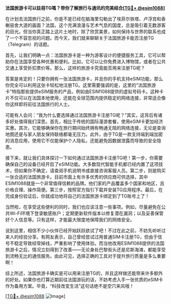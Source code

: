 **法国旅游卡可以註冊TG嗎？带你了解旅行与通讯的完美结合[[TG💪+ @esim1088](https://t.me/s/esim1088)]**

在计划去法国旅行之前，你是不是已经在脑海里勾勒出了埃菲尔铁塔、卢浮宫和香榭丽舍大道的画面？法国，这个充满浪漫与艺术气息的国度，总是吸引着无数游客的目光。但当你真正踏上这片土地时，除了欣赏美景，如何保持与世界的联系也成了一个不容忽视的问题。而今天，我们就来聊聊关于法国旅游卡能否注册TG（Telegram）的话题。

首先，让我们明确一点：法国旅游卡是一种为游客设计的便捷服务工具，它可以帮助你在法国享受各种优惠和便利。比如，它可以让你免费进入博物馆，或者在公共交通上享受折扣票价等。那么，这样的旅游卡究竟能否用来注册TG呢？

答案是肯定的！只要你拥有一张法国旅游卡，并且你的手机支持eSIM功能，那么你完全可以利用这张卡轻松地注册TG。这里需要强调的是，这里的“法国旅游卡”特指那些提供eSIM服务的产品，例如由ESIM1088提供的虚拟号码卡。这种卡片不仅可以在法国本地使用，还能在全球范围内提供稳定的网络连接，非常适合像你这样即将前往法国旅行的人士。

可能有人会问：“我为什么要选择通过法国旅游卡注册TG呢？”其实，这背后有诸多好处值得我们深思。首先，相比于传统的国际漫游套餐，使用eSIM卡更加经济实惠。其次，它能够确保你在旅行期间始终拥有畅通无阻的网络连接，无论是查询地图还是与家人朋友保持联络都毫无压力。此外，由于TG是一款支持端到端加密的消息应用，使用它不仅能保护个人隐私，还能避免因数据泄露而导致的安全隐患。

接下来，就让我们具体探讨一下如何通过法国旅游卡注册TG吧！第一步，你需要确保自己的设备已经开启了eSIM功能。大多数现代智能手机都已经内置了这项技术，但如果你不确定，请查阅手机说明书或直接咨询客服人员。第二步，则是购买一张合适的法国旅游卡。目前市面上有许多优秀的供应商可供选择，其中ESIM1088就是一个非常值得信赖的品牌。他们家的产品覆盖多个国家和地区，且价格合理、操作简便。第三步，按照官方指引下载并安装TG应用程序。最后，在完成身份验证后，你就成功地将自己的法国旅游卡绑定到了TG账号上了！

当然啦，在享受这些便利的同时，我们也应该注意一些事项。例如，尽量避免在公共Wi-Fi环境下登录敏感账户；定期更新软件版本以修复潜在漏洞；以及妥善保管好个人信息等。只有这样，才能最大限度地保障我们的网络安全。

说到这里，相信不少小伙伴已经开始跃跃欲试了吧！不过在此之前，不妨先听听过来人的经验分享。有网友表示，自己曾经尝试过用普通SIM卡注册TG，但由于信号不稳定导致经常掉线，严重影响了使用体验。而当他改用ESIM1088提供的法国旅游卡之后，情况立刻得到了改善——无论身处巴黎街头还是尼斯海滩，都能享受到流畅无比的通信服务。由此可见，选择正确的工具对于提升旅行质量是多么重要啊！

综上所述，法国旅游卡确实是可以用来注册TG的，并且这样做还能带来许多额外的好处。如果你也打算近期前往法国游玩的话，不妨考虑入手一张优质的eSIM卡作为备用方案。毕竟，“科技改变生活”这句话绝不是空穴来风哦！

[[TG💪+ @esim1088](https://t.me/s/esim1088) ![Image](https://i.postimg.cc/4NQfJmqS/Snipaste-2025-05-13-00-14-12.png)]